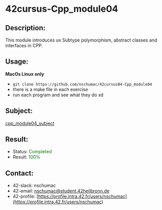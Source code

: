 # 42cursus-Cpp_module04
## Description:
This module introduces us Subtype polymorphism, abstract classes and interfaces in CPP.

## Usage:
**MacOs Linux only**
- `git clone https://github.com/nschumac/42cursus04-Cpp_module04`
- there is a make file in each exercise
- run each program and see what they do xd

## Subject:
[cpp_module04_subject](https://github.com/nschumac/42cursus04-Cpp_module00/blob/main/subject/cpp_module04-en.pdf)

## Result:
- Status: <span style="color:green">Completed</span>
- Result: <span style="color:green">100%</span>

## Contact:
- 42-slack: nschumac
- 42-email: nschumac@student.42heilbronn.de
- 42-profile: [https://profile.intra.42.fr/users/nschumac](https://profile.intra.42.fr/users/nschumac)
